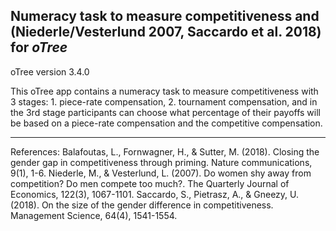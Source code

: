 Numeracy task to measure competitiveness and
(Niederle/Vesterlund 2007, Saccardo et al. 2018) for _oTree_
------

oTree version 3.4.0

This oTree app contains a numeracy task to measure competitiveness with 3 stages: 1. piece-rate compensation, 2. tournament compensation, and in the 3rd stage participants can choose what percentage of their payoffs will be based on a piece-rate compensation and the competitive compensation.


---

References:
Balafoutas, L., Fornwagner, H., & Sutter, M. (2018). Closing the gender gap in competitiveness through priming. Nature communications, 9(1), 1-6.
Niederle, M., & Vesterlund, L. (2007). Do women shy away from competition? Do men compete too much?. The Quarterly Journal of Economics, 122(3), 1067-1101.
Saccardo, S., Pietrasz, A., & Gneezy, U. (2018). On the size of the gender difference in competitiveness. Management Science, 64(4), 1541-1554.

